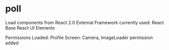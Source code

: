 # poll
Load components from React 2.0
External Framework currently used:
  React Base
  React UI Elements

Permissions Loaded:
Profile Screen:
  Camera, ImageLoader permission added
